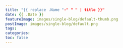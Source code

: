 ```yaml
---
title: "{{ replace .Name "-" " " | title }}"
date: {{ .Date }}
featureImage: images/single-blog/default-thumb.png
postImage: images/single-blog/default.png
tags: 
categories:
toc: false
---
```



